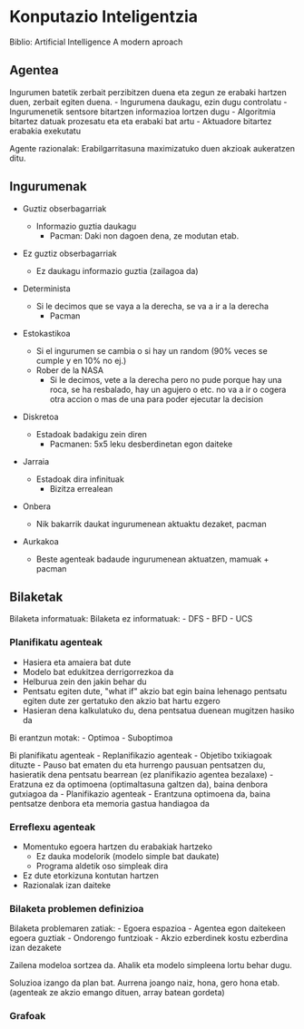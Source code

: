 # Konputazio Inteligentzia
Biblio: Artificial Intelligence A modern aproach

## Agentea
Ingurumen batetik zerbait perzibitzen duena eta zegun ze erabaki hartzen duen, zerbait egiten duena.
    - Ingurumena daukagu, ezin dugu controlatu
    - Ingurumenetik sentsore bitartzen informazioa lortzen dugu
    - Algoritmia bitartez datuak prozesatu eta eta erabaki bat artu
    - Aktuadore bitartez erabakia exekutatu

Agente razionalak: Erabilgarritasuna maximizatuko duen akzioak aukeratzen ditu.

## Ingurumenak
- Guztiz obserbagarriak
    - Informazio guztia daukagu
        - Pacman: Daki non dagoen dena, ze modutan etab.
- Ez guztiz obserbagarriak
    - Ez daukagu informazio guztia (zailagoa da)

- Determinista
    - Si le decimos que se vaya a la derecha, se va a ir a la derecha
        - Pacman
- Estokastikoa
    - Si el ingurumen se cambia o si hay un random (90% veces se cumple y en 10% no ej.)
    - Rober de la NASA
        - Si le decimos, vete a la derecha pero no pude porque hay una roca, se ha resbalado, hay un agujero o etc. no va a ir o cogera otra accion o mas de una para poder ejecutar la decision

- Diskretoa
    - Estadoak badakigu zein diren
        - Pacmanen: 5x5 leku desberdinetan egon daiteke
- Jarraia
    - Estadoak dira infinituak
        - Bizitza errealean

- Onbera
    - Nik bakarrik daukat ingurumenean aktuaktu dezaket, pacman
- Aurkakoa
    - Beste agenteak badaude ingurumenean aktuatzen, mamuak + pacman

## Bilaketak
Bilaketa informatuak:
Bilaketa ez informatuak:
    - DFS
    - BFD
    - UCS

### Planifikatu agenteak
- Hasiera eta amaiera bat dute
- Modelo bat edukitzea derrigorrezkoa da
- Helburua zein den jakin behar du
- Pentsatu egiten dute, "what if" akzio bat egin baina lehenago pentsatu egiten dute zer gertatuko den akzio bat hartu ezgero
- Hasieran dena kalkulatuko du, dena pentsatua duenean mugitzen hasiko da

Bi erantzun motak:
    - Optimoa
    - Suboptimoa

Bi planifikatu agenteak
    - Replanifikazio agenteak
        - Objetibo txikiagoak dituzte
        - Pauso bat ematen du eta hurrengo pausuan pentsatzen du, hasieratik dena pentsatu bearrean (ez planifikazio agentea bezalaxe)
        - Eratzuna ez da optimoena (optimaltasuna galtzen da), baina denbora gutxiagoa da
    - Planifikazio agenteak
        - Erantzuna optimoena da, baina pentsatze denbora eta memoria gastua handiagoa da

### Erreflexu agenteak
- Momentuko egoera hartzen du erabakiak hartzeko
    - Ez dauka modelorik (modelo simple bat daukate)
    - Programa aldetik oso simpleak dira
- Ez dute etorkizuna kontutan hartzen
- Razionalak izan daiteke

### Bilaketa problemen definizioa
Bilaketa problemaren zatiak:
    - Egoera espazioa
        - Agentea egon daitekeen egoera guztiak
    - Ondorengo funtzioak
        - Akzio ezberdinek kostu ezberdina izan dezakete

Zailena modeloa sortzea da. Ahalik eta modelo simpleena lortu behar dugu.

Soluzioa izango da plan bat. Aurrena joango naiz, hona, gero hona etab. (agenteak ze akzio emango dituen, array batean gordeta)

### Grafoak

